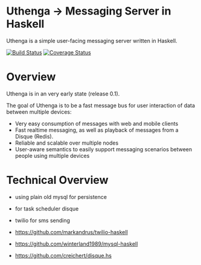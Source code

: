 # Uthenga -> Messaging Server in Haskell

Uthenga is a simple user-facing messaging server written in Haskell.

[![Build Status](https://circleci.com/gh/ArekCzarnik/Uthenga.svg?style=shield&circle-token=c7a64cfa4a1279a9a3d2a0e67209394ea3cafddf)](https://circleci.com/gh/ArekCzarnik/Uthenga.svg?style=shield)
[![Coverage Status](https://coveralls.io/repos/github/ArekCzarnik/Uthenga/badge.svg?branch=master&service=github)](https://coveralls.io/repos/github/ArekCzarnik/Uthenga/badge.svg?branch=master)


# Overview
Uthenga is in an very early state (release 0.1). 

The goal of Uthenga is to be a fast message bus for user interaction of data between multiple devices:

* Very easy consumption of messages with web and mobile clients
* Fast realtime messaging, as well as playback of messages from a Disque (Redis).
* Reliable and scalable over multiple nodes
* User-aware semantics to easily support messaging scenarios between people using multiple devices

# Technical Overview

* using plain old mysql for persistence
* for task scheduler disque
* twilio for sms sending

* https://github.com/markandrus/twilio-haskell
* https://github.com/winterland1989/mysql-haskell
* https://github.com/creichert/disque.hs
